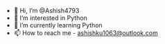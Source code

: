 - 👋 Hi, I’m @Ashish4793
- 👀 I’m interested in Python
- 🌱 I’m currently learning Python
- 📫 How to reach me - ashishku1063@outlook.com

<!---
Ashish4793/Ashish4793 is a ✨ special ✨ repository because its `README.md` (this file) appears on your GitHub profile.
You can click the Preview link to take a look at your changes.
--->

